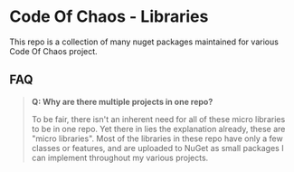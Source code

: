 # Code Of Chaos - Libraries
This repo is a collection of many nuget packages maintained for various Code Of Chaos project.

## FAQ

>  **Q: Why are there multiple projects in one repo?**
> 
> To be fair, there isn't an inherent need for all of these micro libraries to be in one repo.
> Yet there in lies the explanation already, these are "micro libraries".
> Most of the libraries in these repo have only a few classes or features, and are uploaded to NuGet as small packages I can implement throughout my various projects.